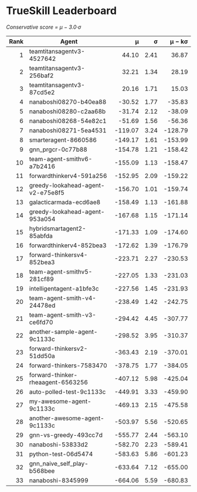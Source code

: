 # TrueSkill Leaderboard

_Conservative score = μ − 3.0·σ_

| Rank | Agent | μ | σ | μ − kσ |
|---:|---|---:|---:|---:|
| 1 | teamtitansagentv3-4527642 | 44.10 | 2.41 | 36.87 |
| 2 | teamtitansagentv3-256baf2 | 32.21 | 1.34 | 28.19 |
| 3 | teamtitansagentv3-87cd5e2 | 20.16 | 1.71 | 15.03 |
| 4 | nanaboshi08270-b40ea88 | -30.52 | 1.77 | -35.83 |
| 5 | nanaboshi08280-c2aa68b | -31.74 | 2.12 | -38.09 |
| 6 | nanaboshi08268-54e82c1 | -51.69 | 1.56 | -56.36 |
| 7 | nanaboshi08271-5ea4531 | -119.07 | 3.24 | -128.79 |
| 8 | smarteragent-8660586 | -149.17 | 1.61 | -153.99 |
| 9 | gnn_prgcr-0c77b88 | -154.78 | 1.21 | -158.42 |
| 10 | team-agent-smithv6-a7b2416 | -155.09 | 1.13 | -158.47 |
| 11 | forwardthinkerv4-591a256 | -152.95 | 2.09 | -159.22 |
| 12 | greedy-lookahead-agent-v2-e75e8f5 | -156.70 | 1.01 | -159.74 |
| 13 | galacticarmada-ecd6ae8 | -158.49 | 1.13 | -161.88 |
| 14 | greedy-lookahead-agent-953a054 | -167.68 | 1.15 | -171.14 |
| 15 | hybridsmartagent2-85abfda | -171.33 | 1.09 | -174.60 |
| 16 | forwardthinkerv4-852bea3 | -172.62 | 1.39 | -176.79 |
| 17 | forward-thinkersv4-852bea3 | -223.71 | 2.27 | -230.53 |
| 18 | team-agent-smithv5-281cf89 | -227.05 | 1.33 | -231.03 |
| 19 | intelligentagent-a1bfe3c | -227.56 | 1.45 | -231.93 |
| 20 | team-agent-smith-v4-24478ed | -238.49 | 1.42 | -242.75 |
| 21 | team-agent-smith-v3-ce6fd70 | -294.42 | 4.45 | -307.77 |
| 22 | another-sample-agent-9c1133c | -298.52 | 3.95 | -310.37 |
| 23 | forward-thinkersv2-51dd50a | -363.43 | 2.19 | -370.01 |
| 24 | forward-thinkers-7583470 | -378.75 | 1.77 | -384.05 |
| 25 | forward-thinker-rheaagent-6563256 | -407.12 | 5.98 | -425.04 |
| 26 | auto-polled-test-9c1133c | -449.91 | 3.33 | -459.90 |
| 27 | my-awesome-agent-9c1133c | -469.13 | 2.15 | -475.58 |
| 28 | another-awesome-agent-9c1133c | -503.97 | 5.56 | -520.65 |
| 29 | gnn-vs-greedy-493cc7d | -555.77 | 2.44 | -563.10 |
| 30 | nanaboshi-53833d2 | -582.70 | 2.23 | -589.41 |
| 31 | python-test-06d5474 | -583.63 | 5.86 | -601.23 |
| 32 | gnn_naive_self_play-b568bee | -633.64 | 7.12 | -655.00 |
| 33 | nanaboshi-8345999 | -664.06 | 5.59 | -680.83 |
